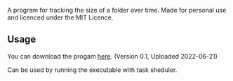 A program for tracking the size of a folder over time. Made for personal use and licenced under the MIT Licence.

## Usage

You can download the progam [here](https://drive.google.com/file/d/1g2heZmwzXSyEbHn5XMrzXrYLVriKcX52/view?usp=sharing). (Version 0.1, Uploaded 2022-06-21)

Can be used by running the executable with task sheduler.